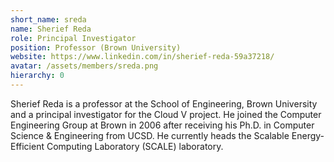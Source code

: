 ```yaml
---
short_name: sreda
name: Sherief Reda
role: Principal Investigator
position: Professor (Brown University)
website: https://www.linkedin.com/in/sherief-reda-59a37218/
avatar: /assets/members/sreda.png
hierarchy: 0
---
```

Sherief Reda is a professor at the School of Engineering, Brown University and a principal investigator for the Cloud V project. He joined the Computer Engineering Group at Brown in 2006 after receiving his Ph.D. in Computer Science & Engineering from UCSD. He currently heads the Scalable Energy-Efficient Computing Laboratory (SCALE) laboratory.